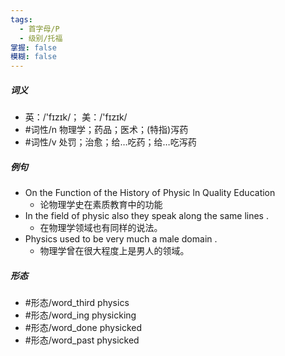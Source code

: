 ```yaml
---
tags:
  - 首字母/P
  - 级别/托福
掌握: false
模糊: false
---
```

##### 词义
- 英：/'fɪzɪk/； 美：/'fɪzɪk/
- #词性/n  物理学；药品；医术；(特指)泻药
- #词性/v  处罚；治愈；给…吃药；给…吃泻药
##### 例句
- On the Function of the History of Physic ln Quality Education
	- 论物理学史在素质教育中的功能
- In the field of physic also they speak along the same lines .
	- 在物理学领域也有同样的说法。
- Physics used to be very much a male domain .
	- 物理学曾在很大程度上是男人的领域。
##### 形态
- #形态/word_third physics
- #形态/word_ing physicking
- #形态/word_done physicked
- #形态/word_past physicked
